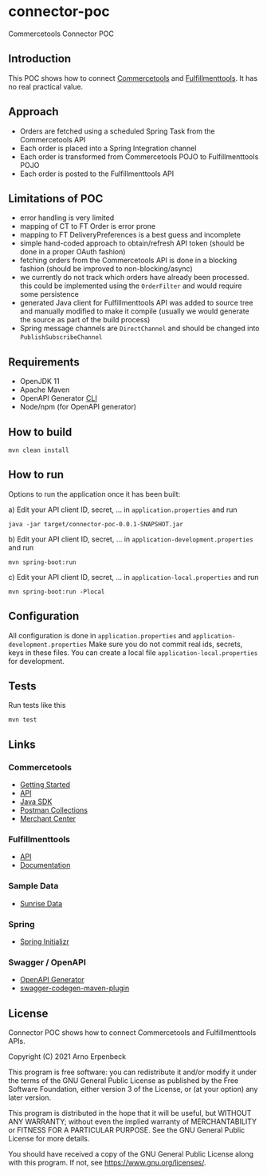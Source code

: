 # connector-poc
Commercetools Connector POC

## Introduction
This POC shows how to connect [Commercetools](https://docs.commercetools.com/api/) and [Fulfillmenttools](https://fulfillmenttools.github.io/fulfillmenttools-api-reference/).
It has no real practical value.

## Approach
- Orders are fetched using a scheduled Spring Task from the Commercetools API
- Each order is placed into a Spring Integration channel
- Each order is transformed from Commercetools POJO to Fulfillmenttools POJO
- Each order is posted to the Fulfillmenttools API

## Limitations of POC
- error handling is very limited
- mapping of CT to FT Order is error prone
- mapping to FT DeliveryPreferences is a best guess and incomplete
- simple hand-coded approach to obtain/refresh API token (should be done in a proper OAuth fashion)
- fetching orders from the Commercetools API is done in a blocking fashion (should be improved to non-blocking/async)
- we currently do not track which orders have already been processed.
  this could be implemented using the `OrderFilter` and would require some persistence
- generated Java client for Fulfillmenttools API was added to source tree and manually modified to make it compile
  (usually we would generate the source as part of the build process)
- Spring message channels are `DirectChannel` and should be changed into `PublishSubscribeChannel`

## Requirements
- OpenJDK 11
- Apache Maven
- OpenAPI Generator [CLI](https://openapi-generator.tech/docs/installation/)
- Node/npm (for OpenAPI generator)

## How to build
```
mvn clean install
```

## How to run
Options to run the application once it has been built:


a) Edit your API client ID, secret, ... in `application.properties` and run
```
java -jar target/connector-poc-0.0.1-SNAPSHOT.jar
```

b) Edit your API client ID, secret, ... in `application-development.properties` and run
```
mvn spring-boot:run
```

c) Edit your API client ID, secret, ... in `application-local.properties` and run
```
mvn spring-boot:run -Plocal
```

## Configuration
All configuration is done in `application.properties` and `application-development.properties`
Make sure you do not commit real ids, secrets, keys in these files.
You can create a local file `application-local.properties` for development.

## Tests
Run tests like this
```
mvn test
```

## Links

### Commercetools
- [Getting Started](https://docs.commercetools.com/tutorials/getting-started)
- [API](https://docs.commercetools.com/api/)
- [Java SDK](https://docs.commercetools.com/sdk/jvm-sdk)
- [Postman Collections](https://github.com/commercetools/commercetools-postman-collection)  
- [Merchant Center](https://mc.europe-west1.gcp.commercetools.com/connector-poc/dashboard)
  
### Fulfillmenttools
- [API](https://fulfillmenttools.github.io/api-reference-ui/)  
- [Documentation](https://fulfillmenttools.github.io/fulfillmenttools-api-reference/)
  
### Sample Data
- [Sunrise Data](https://github.com/commercetools/commercetools-sunrise-data)

### Spring
- [Spring Initializr](https://start.spring.io/)

### Swagger / OpenAPI
- [OpenAPI Generator](https://openapi-generator.tech/docs/generators/java)
- [swagger-codegen-maven-plugin](https://github.com/swagger-api/swagger-codegen/blob/master/modules/swagger-codegen-maven-plugin/README.md)

## License
Connector POC shows how to connect Commercetools and Fulfillmenttools APIs.

Copyright (C) 2021 Arno Erpenbeck

This program is free software: you can redistribute it and/or modify
it under the terms of the GNU General Public License as published by
the Free Software Foundation, either version 3 of the License, or
(at your option) any later version.

This program is distributed in the hope that it will be useful,
but WITHOUT ANY WARRANTY; without even the implied warranty of
MERCHANTABILITY or FITNESS FOR A PARTICULAR PURPOSE.  See the
GNU General Public License for more details.

You should have received a copy of the GNU General Public License
along with this program.  If not, see <https://www.gnu.org/licenses/>.